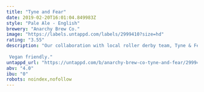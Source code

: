 ```yaml
---
title: "Tyne and Fear"
date: 2019-02-20T16:01:04.849983Z
style: "Pale Ale - English"
brewery: "Anarchy Brew Co."
image: "https://labels.untappd.com/labels/2999410?size=hd"
rating: "3.55"
description: "Our collaboration with local roller derby team, Tyne & Fear. Big U.S. hops (Citra, Cascade, Chinook).   Vegan friendly."
untappd_url: "https://untappd.com/b/anarchy-brew-co-tyne-and-fear/2999410"
abv: "4.0"
ibu: "0"
robots: noindex,nofollow
---
```

